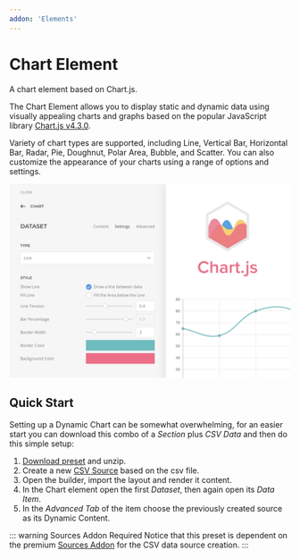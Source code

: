 ```yaml
---
addon: 'Elements'
---
```


# Chart Element

<span class="tm-lead">A chart element based on Chart.js.</span>

The Chart Element allows you to display static and dynamic data using visually appealing charts and graphs based on the popular JavaScript library [Chart.js v4.3.0](https://www.chartjs.org/docs/4.3.0/).

Variety of chart types are supported, including Line, Vertical Bar, Horizontal Bar, Radar, Pie, Doughnut, Polar Area, Bubble, and Scatter. You can also customize the appearance of your charts using a range of options and settings.

![Chart Element](./assets/chartjs-element.webp)

<!--@include: ../_partials/enable-addon.md-->

## Quick Start

Setting up a Dynamic Chart can be somewhat overwhelming, for an easier start you can download this combo of a _Section_ plus _CSV Data_ and then do this simple setup:

1. [Download preset](/presets/chart-element.zip) and unzip.
1. Create a new [CSV Source](/essentials-for-yootheme-pro/addons/sources/providers/csv) based on the csv file.
1. Open the builder, import the layout and render it content.
1. In the Chart element open the first _Dataset_, then again open its _Data Item_.
1. In the _Advanced Tab_ of the item choose the previously created source as its Dynamic Content.

::: warning Sources Addon Required
Notice that this preset is dependent on the premium [Sources Addon](/essentials-for-yootheme-pro/addons/sources/) for the CSV data source creation.
:::
